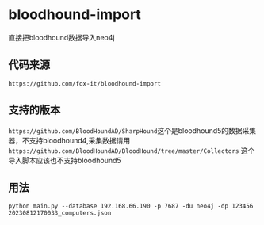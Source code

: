 # bloodhound-import
直接把bloodhound数据导入neo4j

## 代码来源

`https://github.com/fox-it/bloodhound-import`

## 支持的版本

`https://github.com/BloodHoundAD/SharpHound`这个是bloodhound5的数据采集器，不支持bloodhound4,采集数据请用`https://github.com/BloodHoundAD/BloodHound/tree/master/Collectors` 
这个导入脚本应该也不支持bloodhound5

## 用法

```
python main.py --database 192.168.66.190 -p 7687 -du neo4j -dp 123456 20230812170033_computers.json
```
